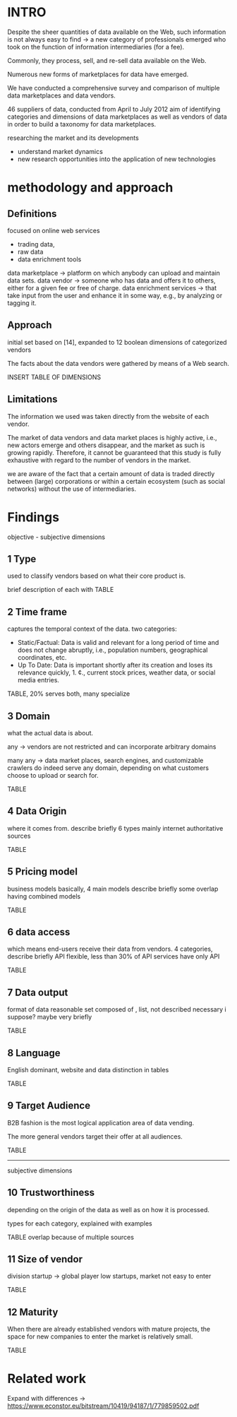 
# INTRO
Despite the sheer quantities of data available on the
Web, such information is not always easy to find
->
a new category of professionals emerged who
took on the function of information intermediaries (for a fee).

Commonly, they process, sell, and re-sell data available on the Web.

Numerous new forms of marketplaces for data have emerged.

We have conducted a comprehensive survey and comparison of multiple data
marketplaces and data vendors.

46 suppliers of data, conducted from April to July 2012
aim of identifying categories and dimensions of data marketplaces as well as vendors of data in order to build a taxonomy for data marketplaces.

researching the market and its developments
- understand market dynamics
- new research opportunities into the application of new technologies

# methodology and approach

## Definitions
focused on online web services
- trading data, 
- raw data
- data enrichment tools

data marketplace -> platform on
which anybody can upload and maintain
data sets. 
data vendor -> someone who has data and offers it to others,
either for a given fee or free of charge. 
data enrichment services -> that
take input from the user and enhance it in some
way, e.g., by analyzing or tagging it.

## Approach
initial set based on [14], expanded to 12 boolean dimensions of categorized vendors

The facts about the data vendors were gathered by means of a Web search. 

INSERT TABLE OF DIMENSIONS

## Limitations
The information we used was taken directly from
the website of each vendor. 

The market of data vendors and data market
places is highly active, i.e., new actors emerge and
others disappear, and the market as such is growing
rapidly. Therefore, it cannot be guaranteed that this
study is fully exhaustive with regard to the number
of vendors in the market. 

we are aware of the fact that a certain amount of data
is traded directly between (large) corporations or
within a certain ecosystem (such as social networks)
without the use of intermediaries. 

# Findings
objective - subjective dimensions

## 1 Type
used to classify vendors
based on what their core product is.

brief description of each with TABLE

## 2 Time frame
captures the temporal context of the data. 
two categories:
- Static/Factual: Data is valid and relevant for
a long period of time and does not change
abruptly, i.e., population numbers, geographical coordinates, etc.
- Up To Date: Data is important shortly after
its creation and loses its relevance quickly, 1. ¢.,
current stock prices, weather data, or social
media entries.

TABLE, 20% serves both, many specialize

## 3 Domain

what the actual data is about.

any -> vendors are not restricted and can incorporate arbitrary domains

many any -> data
market places, search engines, and customizable
crawlers do indeed serve any domain, depending
on what customers choose to upload or search for.

TABLE

## 4 Data Origin
where it comes from.
describe briefly 6 types
mainly internet
authoritative sources


TABLE

## 5 Pricing model

business models basically, 4 main models
describe briefly
some overlap having combined models

TABLE

## 6 data access
which means end-users receive their data from vendors.
4 categories, describe briefly
API flexible, less than 30% of API services have only API

TABLE

## 7 Data output

format of data
reasonable set composed of , list, not described necessary i suppose? maybe very briefly 

TABLE

## 8 Language
English dominant, website and data distinction in tables

TABLE

## 9 Target Audience
B2B fashion is the most
logical application area of data vending.

The more
general vendors target their offer at all audiences. 

TABLE

---
subjective dimensions

## 10 Trustworthiness
depending on the origin of the data as well as on how it is processed. 

types for each category, explained with examples

TABLE
overlap because of multiple sources

## 11 Size of vendor

division startup -> global player
low startups, market not easy to enter

TABLE

## 12 Maturity

When there are already established
vendors with mature projects, the space for new
companies to enter the market is relatively small.

TABLE

# Related work

Expand with differences -> https://www.econstor.eu/bitstream/10419/94187/1/779859502.pdf